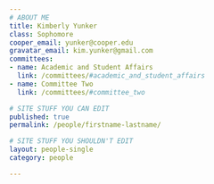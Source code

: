 ```yaml
---
# ABOUT ME
title: Kimberly Yunker	
class: Sophomore
cooper_email: yunker@cooper.edu
gravatar_email: kim.yunker@gmail.com
committees:
- name: Academic and Student Affairs
  link: /committees/#academic_and_student_affairs
- name: Committee Two
  link: /committees/#committee_two

# SITE STUFF YOU CAN EDIT
published: true
permalink: /people/firstname-lastname/

# SITE STUFF YOU SHOULDN'T EDIT
layout: people-single
category: people

---
```


